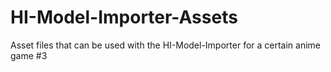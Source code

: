 # HI-Model-Importer-Assets
Asset files that can be used with the HI-Model-Importer for a certain anime game #3
